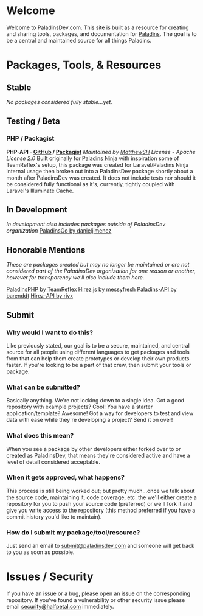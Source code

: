 # Welcome
Welcome to PaladinsDev.com. This site is built as a resource for creating and sharing tools, packages, and documentation for [Paladins](https://www.paladins.com/). The goal is to be a central and maintained source for all things Paladins.

# Packages, Tools, & Resources
## Stable
*No packages considered fully stable...yet.*

## Testing / Beta
### PHP / Packagist
**PHP-API - [GitHub](https://github.com/PaladinsDev/PHP-API) / [Packagist](https://packagist.org/packages/paladinsdev/php-api)**
*Maintained by [MatthewSH](https://github.com/MatthewSH)*
*License - Apache License 2.0*
Built originally for [Paladins Ninja](https://paladins.ninja) with inspiration some of TeamReflex's setup, this package was created for Laravel/Paladins Ninja internal usage then broken out into a PaladinsDev package shortly about a month after PaladinsDev was created. It does not include tests nor should it be considered fully functional as it's, currently, tightly coupled with Laravel's Illuminate Cache.

## In Development
*In development also includes packages outside of PaladinsDev organization*
[PaladinsGo by danieljimenez](https://github.com/danieljimenez/PaladinsGo)

## Honorable Mentions
*These are packages created but may no longer be maintained or are not considered part of the PaladinsDev organization for one reason or another, however for transparency we'll also include them here.*

[PaladinsPHP by TeamReflex](https://github.com/teamreflex/PaladinsPHP)
[Hirez.js by messyfresh](https://www.npmjs.com/package/hirez.js)
[Paladins-API by barenddt](https://www.npmjs.com/package/paladins-api)
[Hirez-API by rivx](https://www.npmjs.com/package/hirez-api)

## Submit
### Why would I want to do this?
Like previously stated, our goal is to be a secure, maintained, and central source for all people using different languages to get packages and tools from that can help them create prototypes or develop their own products faster. If you're looking to be a part of that crew, then submit your tools or package.

### What can be submitted?
Basically anything. We're not locking down to a single idea. Got a good repository with example projects? Cool! You have a starter application/template? Awesome! Got a way for developers to test and view data with ease while they're developing a project? Send it on over!

### What does this mean?
When you see a package by other developers either forked over to or created as PaladinsDev, that means they're considered active and have a level of detail considered acceptable. 

### When it gets approved, what happens?
This process is still being worked out; but pretty much...once we talk about the source code, maintaining it, code coverage, etc. the we'll either create a repository for you to push your source code (preferred) or we'll fork it and give you write access to the repository (this method preferred if you have a commit history you'd like to maintain).

### How do I submit my package/tool/resource? 
Just send an email to submit@paladinsdev.com and someone will get back to you as soon as possible.

# Issues / Security
If you have an issue or a bug, please open an issue on the corresponding repository. If you've found a vulnerability or other security issue please email security@halfpetal.com immediately.

